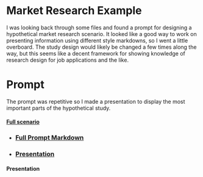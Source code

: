 # Market Research Example

I was looking back through some files and found a prompt for designing a hypothetical market research scenario. It looked like a good way to work on presenting information using different style markdowns, so I went a little overboard. The study design would likely be changed a few times along the way, but this seems like a decent framework for showing knowledge of research design for job applications and the like.

# Prompt

The prompt was repetitive so I made a presentation to display the most important parts of the hypothetical study.

#### [Full scenario](market_scenario_presentation.html)

* <h3><a href="market_scenario_presentation.html">Full Prompt Markdown</a></h3>
* <h3><a href="market_scenario_presentation.html">Presentation</a></h3>

#### Presentation
